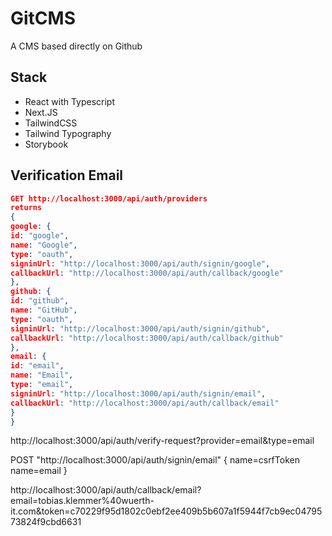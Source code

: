 # GitCMS

A CMS based directly on Github

## Stack

- React with Typescript
- Next.JS
- TailwindCSS
- Tailwind Typography
- Storybook

## Verification Email

```json
GET http://localhost:3000/api/auth/providers
returns
{
google: {
id: "google",
name: "Google",
type: "oauth",
signinUrl: "http://localhost:3000/api/auth/signin/google",
callbackUrl: "http://localhost:3000/api/auth/callback/google"
},
github: {
id: "github",
name: "GitHub",
type: "oauth",
signinUrl: "http://localhost:3000/api/auth/signin/github",
callbackUrl: "http://localhost:3000/api/auth/callback/github"
},
email: {
id: "email",
name: "Email",
type: "email",
signinUrl: "http://localhost:3000/api/auth/signin/email",
callbackUrl: "http://localhost:3000/api/auth/callback/email"
}
}
```

http://localhost:3000/api/auth/verify-request?provider=email&type=email

POST "http://localhost:3000/api/auth/signin/email"
{
name=csrfToken
name=email
}

http://localhost:3000/api/auth/callback/email?email=tobias.klemmer%40wuerth-it.com&token=c70229f95d1802c0ebf2ee409b5b607a1f5944f7cb9ec0479573824f9cbd6631
